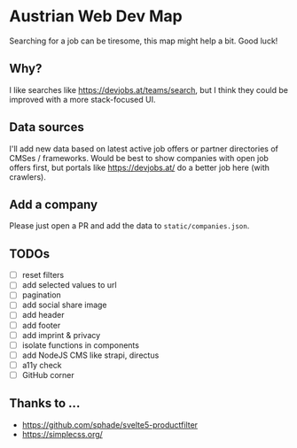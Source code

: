 # Austrian Web Dev Map

Searching for a job can be tiresome, this map might help a bit. Good luck!

## Why?

I like searches like https://devjobs.at/teams/search, but I think they could be improved with a more stack-focused UI.

## Data sources

I'll add new data based on latest active job offers or partner directories of CMSes / frameworks. Would be best to show companies with open job offers first, but portals like https://devjobs.at/ do a better job here (with crawlers).

## Add a company

Please just open a PR and add the data to `static/companies.json`.

## TODOs

- [ ] reset filters
- [ ] add selected values to url
- [ ] pagination
- [ ] add social share image
- [ ] add header
- [ ] add footer
- [ ] add imprint & privacy
- [ ] isolate functions in components
- [ ] add NodeJS CMS like strapi, directus
- [ ] a11y check
- [ ] GitHub corner

## Thanks to ...

- https://github.com/sphade/svelte5-productfilter
- https://simplecss.org/
